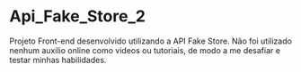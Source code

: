 # Api_Fake_Store_2

Projeto Front-end desenvolvido utilizando a API Fake Store.
Não foi utilizado nenhum auxilio online como videos ou tutoriais, de modo a me desafiar e testar minhas habilidades.

